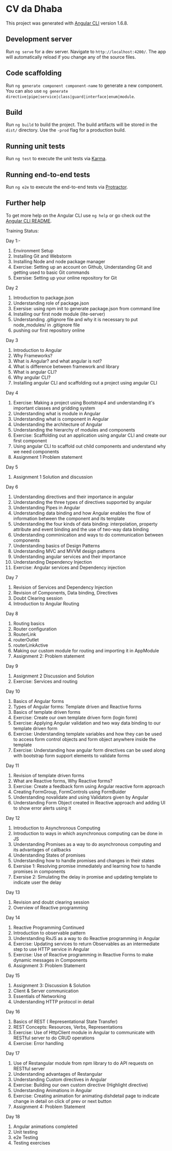 # CV da Dhaba

This project was generated with [Angular CLI](https://github.com/angular/angular-cli) version 1.6.8.

## Development server

Run `ng serve` for a dev server. Navigate to `http://localhost:4200/`. The app will automatically reload if you change any of the source files.

## Code scaffolding

Run `ng generate component component-name` to generate a new component. You can also use `ng generate directive|pipe|service|class|guard|interface|enum|module`.

## Build

Run `ng build` to build the project. The build artifacts will be stored in the `dist/` directory. Use the `-prod` flag for a production build.

## Running unit tests

Run `ng test` to execute the unit tests via [Karma](https://karma-runner.github.io).

## Running end-to-end tests

Run `ng e2e` to execute the end-to-end tests via [Protractor](http://www.protractortest.org/).

## Further help

To get more help on the Angular CLI use `ng help` or go check out the [Angular CLI README](https://github.com/angular/angular-cli/blob/master/README.md).

Training Status:

Day 1:-
1. Environment Setup
2. Installing Git and Webstorm
3. Installing Node and node package manager
4. Exercise: Setting up an account on Github, Understanding Git and getting used to basic Git commands
5. Exersise: Setting up your online repository for Git

Day 2
1. Introduction to package.json
2. Understanding role of package.json
3. Exersise: using npm init to generate package.json from command line
4. Installing our first node module (lite-server)
5. Understanding .gitignore file and why it is necessary to put node_modules/ in .gitignore file
6. pushing our first repository online

Day 3
1. Introduction to Angular
2. Why Frameworks?
3. What is Angular? and what angular is not?
4. What is difference between framework and library
5. What is angular CLI?
6. Why angular CLI?
7. Installing angular CLI and scaffolding out a project using angular CLI

Day 4
1. Exercise: Making a project using Bootstrap4 and understanding it's important classes and gridding system
2. Understanding what is module in Angular
3. Understanding what is component in Angular
4. Understanding the architecture of Angular
5. Understanding the hierarchy of modules and components
6. Exercise: Scaffolding out an application using angular CLI and create our first component
7. Using angular CLI to scaffold out child components and understand why we need components
8. Assignment 1 Problem statement

Day 5
1. Assignment 1 Solution and discussion

Day 6
1. Understanding directives and their importance in angular
2. Understanding the three types of directives supported by angular
3. Understanding Pipes in Angular
4. Understanding data binding and how Angular enables the flow of information between the component and its template
5. Understanding the four kinds of data binding: interpolation, property attribute and event binding and the use of two-way data binding
6. Understanding comminication and ways to do communication between components
7. Understanding basics of Design Patterns
8. Understanding MVC and MVVM design patterns
9. Understanding angular services and their importance
10. Understanding Dependency Injection
11. Exercise: Angular services and Dependency injection

Day 7
1. Revision of Services and Dependency Injection
2. Revision of Components, Data binding, Directives
3. Doubt Clearing session
4. Introduction to Angular Routing

Day 8
1. Routing basics
2. Router configuration
3. RouterLink
4. routerOutlet
5. routerLinkActive
6. Making our custom module for routing and importing it in AppModule
7. Assignment 2: Problem statement

Day 9
1. Assignment 2 Discussion and Solution
2. Exercise: Services and routing

Day 10
1. Basics of Angular forms
2. Types of Angular forms: Template driven and Reactive forms
3. Basics of template driven forms
4. Exercise: Create our own template driven form (login form)
5. Exercise: Applying Angular validation and two way data binding to our template driven form
6. Exercise: Understanding template variables and how they can be used to access form control objects and form object anywhere inside the template
7. Exercise: Understanding how angular form directives can be used along with bootstrap form support elements to validate forms

Day 11
1. Revision of template driven forms
2. What are Reactive forms, Why Reactive forms?
3. Exercise: Create a feedback form using Angular reactive form approach 
4. Creating FormGroup, FormControls using FormBuider
5. Understanding novalidate and using Validators given by Angular
6. Understanding Form Object created in Reactive approach and adding UI to show error alerts using it

Day 12
1. Introduction to Asynchronous Computing
2. Introduction to ways in which asynchronous computing can be done in JS
3. Understanding Promises as a way to do asynchronous computing and its advantages of callbacks
4. Understanding States of promises
5. Understanding how to handle promises and changes in their states
6. Exersise 1: Resolving promise immediately and learning how to handle promises in components
7. Exersise 2: Simulating the delay in promise and updating template to indicate user the delay

Day 13
1. Revision and doubt clearing session
2. Overview of Reactive programming

Day 14
1. Reactive Programming Continued
2. Introduction to observable pattern
3. Understanding RxJS as a way to do Reactive programming in Angular
4. Exercise: Updating services to return Observables as an intermediate step to use HTTP service in Angular
5. Exercise: Use of Reactive programming in Reactive Forms to make dynamic messages in Components
6. Assignment 3: Problem Statement

Day 15
1. Assignment 3: Discussion & Solution
2. Client & Server communication
3. Essentials of Networking
4. Understanding HTTP protocol in detail

Day 16
1. Basics of REST ( Representational State Transfer)
2. REST Concepts: Resources, Verbs, Representations
3. Exercise: Use of HttpClient module in Angular to communicate with RESTful server to do CRUD operations
4. Exercise: Error handling

Day 17
1. Use of Restangular module from npm library to do API requests on RESTful server
2. Understanding advantages of Restangular
3. Understanding Custom directives in Angular
4. Exercise: Building our own custom directive (Highlight directive)
5. Understanding Animations in Angular
6. Exercise: Creating animation for animating dishdetail page to indicate change in detail on click of prev or next button
7. Assignment 4: Problem Statement

Day 18
1. Angular animations completed
2. Unit testing
3. e2e Testing
4. Testing exercises
